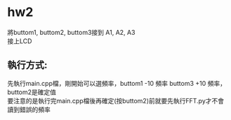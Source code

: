 # hw2
將buttom1, buttom2, buttom3接到 A1, A2, A3  
接上LCD

## 執行方式:
先執行main.cpp檔，剛開始可以選頻率，buttom1 -10 頻率 buttom3 +10 頻率，buttom2是確定值  
要注意的是執行完main.cpp檔後再確定(按buttom2)前就要先執行FFT.py才不會讀到錯誤的頻率  
